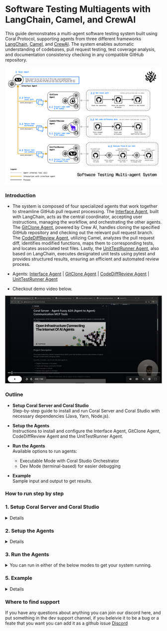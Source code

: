 # Software Testing Multiagents with LangChain, Camel, and CrewAI

This guide demonstrates a multi-agent software testing system built using Coral Protocol, supporting agents from three different frameworks [LangChain](https://github.com/langchain-ai/langchain), [Camel](https://github.com/camel-ai/camel), and [CrewAI](https://github.com/crewAIInc/crewAI). The system enables automatic understanding of codebases, pull request testing, test coverage analysis, and documentation consistency checking in any compatible GitHub repository.

![multiagent-image](https://github.com/Coral-Protocol/awesome-agents-for-multi-agent-systems/blob/main/images/Software_Testing_Multiagents.png)

### Introduction

- The system is composed of four specialized agents that work together to streamline GitHub pull request processing. The [Interface Agent](https://github.com/Coral-Protocol/Coral-Interface-Agent), built with LangChain, acts as the central coordinator, accepting user instructions, managing the workflow, and orchestrating the other agents. The [GitClone Agent](https://github.com/Coral-Protocol/Coral-GitClone-Agent), powered by Crew AI, handles cloning the specified GitHub repository and checking out the relevant pull request branch. The [CodeDiffReview Agent](https://github.com/Coral-Protocol/Coral-CodeDiffReview-Agent), utilizing Camel, analyzes the pull request diff, identifies modified functions, maps them to corresponding tests, and locates associated test files. Lastly, the [UnitTestRunner Agent](https://github.com/Coral-Protocol/Coral-UnitTestRunner-Agent), also based on LangChain, executes designated unit tests using pytest and provides structured results, ensuring an efficient and automated review process.

- Agents: [Interface Agent](https://github.com/Coral-Protocol/Coral-Interface-Agent) | [GitClone Agent](https://github.com/Coral-Protocol/Coral-GitClone-Agent) | [CodeDiffReview Agent](https://github.com/Coral-Protocol/Coral-CodeDiffReview-Agent) | [UnitTestRunner Agent](https://github.com/Coral-Protocol/Coral-UnitTestRunner-Agent)

- Checkout demo video below.  

[![Demo Video](https://github.com/Coral-Protocol/awesome-agents-for-multi-agent-systems/blob/main/images/Software_Testing_Multiagents_Video2.png)](https://drive.google.com/file/d/1PyVQd8Z7rfqbokZ6hsp8m_2IMI29QH7B/view?usp=drive_link)


### Outline

- **Setup Coral Server and Coral Studio**  
  Step-by-step guide to install and run Coral Server and Coral Studio with necessary dependencies (Java, Yarn, Node.js).

- **Setup the Agents**  
  Instructions to install and configure the Interface Agent, GitClone Agent, CodeDiffReview Agent and the UnitTestRunner Agent.

- **Run the Agents**  
  Available options to run agents:
  - Executable Mode with Coral Studio Orchestrator  
  - Dev Mode (terminal-based) for easier debugging  

- **Example**  
  Sample input and output to get results.

### How to run step by step

### 1. Setup Coral Server and Coral Studio

<details>

- To setup the [Coral Server](https://github.com/Coral-Protocol/coral-server) and [Coral Studio UI](https://github.com/Coral-Protocol/coral-studio), follow the steps given in repository to install.

- In order to test if both are working, open the same instance in two terminals and run both simultaneously.

```bash
# run studio
yarn dev
```
- You will see both running like this simultaneously if succesful and should be able to access Coral Studio from your browser.

![Coral Server and Studio Running](https://github.com/Coral-Protocol/Coral-RaiseYourHack-Guide/blob/main/images/server-studio.png)

- On Coral Studio, ensure the connection to Coral Server.

![Coral Server and Studio Connection UI](https://github.com/Coral-Protocol/Coral-RaiseYourHack-Guide/blob/main/images/coral-connection.png)

<details>

<summary>Install Java if UNAVAILABLE in order to run Coral Server</summary>

Install Java

```bash

# Apt update
sudo apt update

# Install the JDK
sudo apt install openjdk-17-jdk

# Check version
java -version
```

Run Coral Server

```bash

./gradlew run

```

</details>

<details>

<summary>Install Yarn if UNAVAILABLE in order to run Coral Studio</summary>

Install Yarn

```bash
# Download and install nvm:
curl -o- https://raw.githubusercontent.com/nvm-sh/nvm/v0.40.3/install.sh | bash

# in lieu of restarting the shell
\. "$HOME/.nvm/nvm.sh"

# Download and install Node.js:
nvm install 22

# Verify the Node.js version:
node -v # Should print "v22.17.0".
nvm current # Should print "v22.17.0".

# Download and install Yarn:
corepack enable yarn

# Verify Yarn version:
yarn -v

# Install from yarn
yarn install

# Allow port for eternal access
sudo ufw allow 5173

```

Run Coral Studio

```bash

yarn dev

```

</details>

</details>

### 2. Setup the Agents

<details>  

- Terminate the Coral Server and Coral Studio connections from above and start below steps.
- In this example, we are using the agents: [Coral Interface Agent](https://github.com/Coral-Protocol/Coral-Interface-Agent), [GitClone Agent](https://github.com/Coral-Protocol/Coral-GitClone-Agent), [CodeDiffReview Agent](https://github.com/Coral-Protocol/Coral-CodeDiffReview-Agent) and [UnitTestRunner Agent](https://github.com/Coral-Protocol/Coral-UnitTestRunner-Agent).  
- Please click on the link and set up the agents by following the setup instructions in the repository.  
- Check the output below to see how the terminal will look after succesfull installation, keep in mind the directory you are at while doing `uv sync`.


</details>

### 3. Run the Agents

<details>

<summary>You can run in either of the below modes to get your system running.</summary>

#### 1. Executable Mode

<details>

- The Executable Mode is part of the Coral Protocol Orchestrator which works with [Coral Studio UI](https://github.com/Coral-Protocol/coral-studio).  

- Checkout: [How to Build a Multi-Agent System with Awesome Open Source Agents using Coral Protocol](https://github.com/Coral-Protocol/existing-agent-sessions-tutorial-private-temp).  

- Update the file: `coral-server/src/main/resources/application.yaml` with the details below. 

```bash
# replace ${PROJECT_DIR} with YOUR/PROJECT/DIRECTORY

applications:
  - id: "app"
    name: "Default Application"
    description: "Default application for testing"
    privacyKeys:
      - "default-key"
      - "public"
      - "priv"

registry:
  interface:
    options:
      - name: "API_KEY"
        type: "string"
        description: "API key for the service"
    runtime:
      type: "executable"
      command: ["bash", "-c", "${PROJECT_DIR}/Coral-Interface-Agent/run_agent.sh main.py"]
      environment:
        - name: "API_KEY"
          from: "API_KEY"
        - name: "MODEL_NAME"
          value: "gpt-4.1"
        - name: "MODEL_PROVIDER"
          value: "openai"
        - name: "MODEL_TOKEN"
          value: "16000"
        - name: "MODEL_TEMPERATURE"
          value: "0.3"

  GitClone:
    options:
      - name: "API_KEY"
        type: "string"
        description: "API key for the service"
    runtime:
      type: "executable"
      command: ["bash", "-c", "${PROJECT_DIR}/Coral-GitClone-Agent/run_agent.sh main.py"]
      environment:
        - name: "API_KEY"
          from: "API_KEY"
        - name: "MODEL_NAME"
          value: "openai/gpt-4.1-mini"
        - name: "MODEL_TOKEN"
          value: "16000"
        - name: "MODEL_TEMPERATURE"
          value: "0.3"

  CodeDiff:
    options:
      - name: "API_KEY"
        type: "string"
        description: "API key for the service"
      - name: "GITHUB_ACCESS_TOKEN"
        type: "string"
        description: "key for the github service" 
    runtime:
      type: "executable"
      command: ["bash", "-c", "${PROJECT_DIR}/Coral-CodeDiffReview-Agent/run_agent.sh main.py"]
      environment:
        - name: "API_KEY"
          from: "API_KEY"
        - name: "GITHUB_ACCESS_TOKEN"
          from: "GITHUB_ACCESS_TOKEN"
        - name: "MODEL_NAME"
          value: "gpt-4.1-mini"
        - name: "MODEL_PROVIDER"
          value: "openai"
        - name: "MODEL_TOKEN"
          value: "16000"
        - name: "MODEL_TEMPERATURE"
          value: "0.3"

  UnitTest:
    options:
      - name: "API_KEY"
        type: "string"
        description: "API key for the service"
    runtime:
      type: "executable"
      command: ["bash", "-c", "${PROJECT_DIR}/Coral-UnitTestRunner-Agent/run_agent.sh main.py"]
      environment:
        - name: "API_KEY"
          from: "API_KEY"
        - name: "MODEL_NAME"
          value: "gpt-4.1-mini"
        - name: "MODEL_PROVIDER"
          value: "openai"
        - name: "MODEL_TOKEN"
          value: "16000"
        - name: "MODEL_TEMPERATURE"
          value: "0.3"
```

- Run the [Coral Server](https://github.com/Coral-Protocol/coral-server) and [Coral Studio](https://github.com/Coral-Protocol/coral-studio). 

- You do not need to set up the `.env` in the project directory for running in this mode; it will be captured through the variables below.  

- After the agents are loaded properly, you will see "4 agents" connected. Proceed ahead with "Select Session", add the agents, api key and esure to add both the Custom Tools to the Interface Agent.

</details>

#### 2. Dev Mode

<details>

- The Dev Mode allows the Coral Server and all agents to be seaprately running on each terminal without UI support.  

- Ensure that the [Coral Server](https://github.com/Coral-Protocol/coral-server) is running on your system and run below commands in separate terminals.

- Ensure that you have setup the `.env` file with required keys.  

Run the Interface Agent

```bash
# cd to directory
cd Coral-Interface-Agent

# Run the agent using `uv`:
uv run python main.py
```

Run the GitClone Agent

```bash
# cd to directory
cd Coral-GitClone-Agent

# Run the agent using `uv`:
uv run python main.py
```
Run the CodeDiffReview Agent

```bash
# cd to directory
cd Coral-CodeDiffReview-Agent

# Run the agent using `uv`:
uv run python main.py
```
Run the UnitTestRunner Agent

```bash
# cd to directory
cd Coral-UnitTestRunner-Agent

# Run the agent using `uv`:
uv run python main.py
```

</details>

</details>


### 5. Example

<details>

```bash
# Input:
Question:

# Output:
Answer: 
```

</details>

</details>


### Where to find support 

If you have any questions about anything you can join our discord here, and put something in the dev support channel, if you beleivie it to be a bug or a feate that you want you can add it as a github issue [Discord](https://discord.com/invite/Xjm892dtt3)

